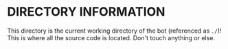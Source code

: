 # DIRECTORY INFORMATION
This directory is the current working directory of the bot (referenced as `./`)! This is where all the source code is located. Don't touch anything or else.
